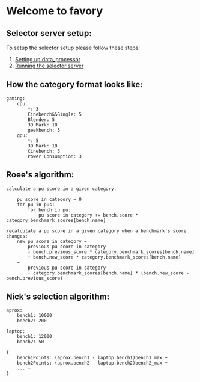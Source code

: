# Welcome to favory
## Selector server setup:

To setup the selector setup please follow these steps:
1. [Setting up data_processor](https://github.com/nickBes/favory/tree/develop/data_processor)
2. [Running the selector server](https://github.com/nickBes/favory/tree/develop/selector)

## How the category format looks like:
```
gaming:
    cpu: 
        *: 3
        Cinebench&&Single: 5
        Blender: 5
        3D Mark: 10
        geekbench: 5
    gpu:
        *: 5
        3D Mark: 10
        Cinebench: 3
        Power Consumption: 3
```

## Roee's algorithm:
```
calculate a pu score in a given category:

	pu score in category = 0
	for pu in pus:
		for bench in pu:
			pu score in category += bench.score * category.benchmark_scores[bench.name]

recalculate a pu score in a given category when a benchmark's score changes:
	new pu score in category = 
		previous pu score in category 
		- bench.previous_score * category.benchmark_scores[bench.name]
		+ bench.new_score * category.benchmark_scores[bench.name]
	= 
		previous pu score in category
		+ category.benchmark_scores[bench.name] * (bench.new_score - bench.previous_score)
```
## Nick's selection algorithm:
```
aprox:
    bench1: 10000
    bnech2: 200

laptop;
    bench1: 12000
    bench2: 50

{
    bench1Points: (aprox.bench1 - laptop.bench1)bench1_max +
    bench2Points: (aprox.bench2 - laptop.bench2)bench2_max +
    ... +
}
```